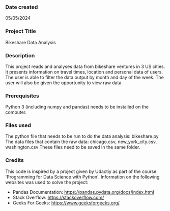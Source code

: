 
### Date created
05/05/2024

### Project Title
Bikeshare Data Analysis

### Description
This project reads and analyses data from bikeshare ventures in 3 US cities. It presents information on travel times, location and personal data of users. The user is able to filter the data output by month and day of the week. The user will also be given the opportunity to view raw data.

### Prerequisites
Python 3 (including numpy and pandas) needs to be installed on the computer.

### Files used
The python file that needs to be run to do the data analysis: bikeshare.py
The data files that contain the raw data: chicago.csv, new_york_city.csv, washington.csv
These files need to be saved in the same folder.

### Credits
This code is inspired by a project given by Udactiy as part of the course 'Programming for Data Science with Python'. Information on the following websites was used to solve the project:
* Pandas Documentation: https://pandas.pydata.org/docs/index.html
* Stack Overflow: https://stackoverflow.com/
* Geeks For Geeks: https://www.geeksforgeeks.org/
